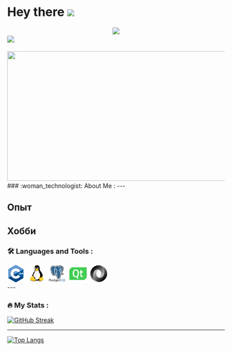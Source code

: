 <h1>
  Hey there
  <img src="https://media.giphy.com/media/hvRJCLFzcasrR4ia7z/giphy.gif" width="30px"/>
</h1>

<div id="header" align="center">
  <img src="https://i.giphy.com/media/v1.Y2lkPTc5MGI3NjExeW84ZWZ0dTN5OWEya2ZhMHI2eXdreG5yNHczaTMzcDBtOHM5bmNpYSZlcD12MV9pbnRlcm5hbF9naWZfYnlfaWQmY3Q9Zw/dRvEZLV0ORAmHT1L5u/giphy.gif"/>
</div>
<div id="badges">
  <img src="https://img.shields.io/badge/telegram-blue?logo=telegram&logocolor=white&style=for-the-badge"/>
</div>
<img src="https://komarev.com/ghpvc/?username=NikitaKovtunenko&style=flat-square&color=blue" alt=""/>

<div align="center">
  <img src="https://media.giphy.com/media/dWesBcTLavkZuG35MI/giphy.gif" width="600" height="300"/>
</div>
### :woman_technologist: About Me :
---

Опыт
--- 

Хобби
---
 
### :hammer_and_wrench: Languages and Tools :
<div>
  <img src="https://github.com/devicons/devicon/blob/master/icons/cplusplus/cplusplus-original.svg"title="P" alt="React" width="40" height="40"/>&nbsp;
  <img src="https://github.com/devicons/devicon/blob/master/icons/linux/linux-original.svg" title="React" alt="React" width="40" height="40"/>&nbsp;
  <img src="https://github.com/devicons/devicon/blob/master/icons/postgresql/postgresql-original-wordmark.svg" title="Spring" alt="Spring" width="40" height="40"/>&nbsp;
  <img src="https://github.com/devicons/devicon/blob/master/icons/qt/qt-original.svg" title="Material UI" alt="Material UI" width="40" height="40"/>&nbsp;
  <img src="https://github.com/devicons/devicon/blob/master/icons/json/json-original.svg" title="Flutter" alt="Flutter" width="40" height="40"/>&nbsp;

</div>
---

### :fire: My Stats :
[![GitHub Streak](http://github-readme-streak-stats.herokuapp.com?user=NikitaKovtunenko&theme=dark&background=000000)](https://git.io/streak-stats)

---

[![Top Langs](https://github-readme-stats.vercel.app/api/top-langs/?username=NikitaKovtunenko)](https://github.com/anuraghazra/github-readme-stats)
